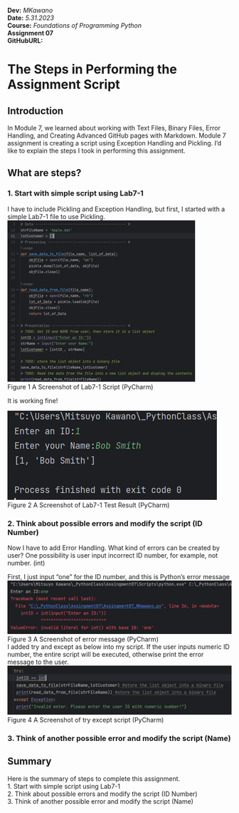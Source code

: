 **Dev:** *MKawano*   
**Date:** *5.31.2023*  
**Course:** *Foundations of Programming Python*  
**Assignment 07**  
**GitHubURL:**  
  
    
  
# The Steps in Performing the Assignment Script


## Introduction
In Module 7, we learned about working with Text Files, Binary Files, Error Handling, and Creating Advanced GitHub pages with Markdown. 
Module 7 assignment is creating a script using Exception Handling and Pickling.
I’d like to explain the steps I took in performing this assignment.  
  
  
  
## What are steps?
### 1.	Start with simple script using Lab7-1
I have to include Pickling and Exception Handling, but first, I started with a simple Lab7-1 file to use Pickling.  
![](Fig1.jpg "Figure 1 A Screenshot of Lab7-1 Script (PyCharm)")  
Figure 1 A Screenshot of Lab7-1 Script (PyCharm)  
  
It is working fine!  
  
![](Picture2.png "Figure 2 A Screenshot of Lab7-1 Script (PyCharm)")  
Figure 2 A Screenshot of Lab7-1 Test Result (PyCharm)






### 2. Think about possible errors and modify the script (ID Number)  
Now I have to add Error Handling. What kind of errors can be created by user? One possibility is user input incorrect ID number, for example, not number. (int)  

First, I just input “one” for the ID number, and this is Python’s error message
![](Picture3.png "Figure 3")  
Figure 3 A Screenshot of error message (PyCharm)  
I added try and except as below into my script. If the user inputs numeric ID number, the entire script will be executed, otherwise print the error message to the user.  
![](Picture4.png "Figure 4")  
Figure 4 A Screenshot of try except script (PyCharm)


### 3. Think of another possible error and modify the script (Name)



## Summary
 
   Here is the summary of steps to complete this assignment.  
        1. Start with simple script using Lab7-1  
        2. Think about possible errors and modify the script (ID Number)  
        3. Think of another possible error and modify the script (Name)  
